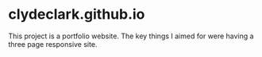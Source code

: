 # clydeclark.github.io

This project is a portfolio website.  The key things I aimed for were having a three page responsive site.
